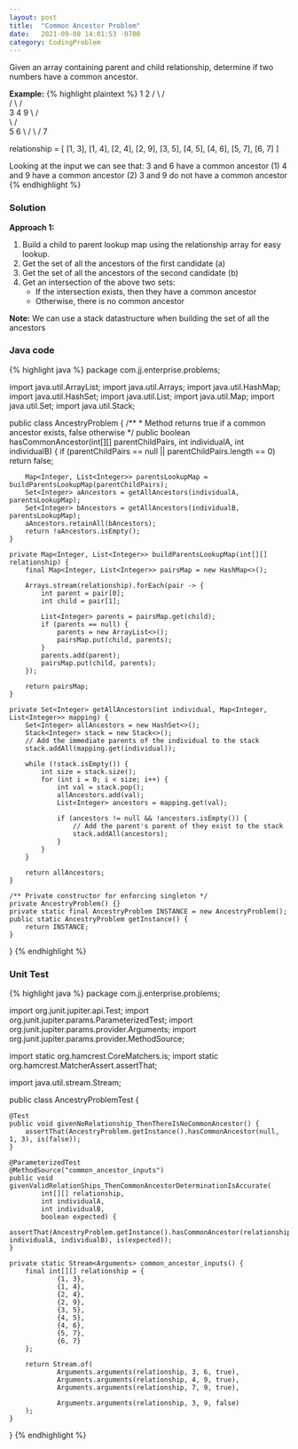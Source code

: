 ```yaml
---
layout: post
title:  "Common Ancestor Problem"
date:   2021-09-08 14:01:53 -0700
category: CodingProblem
---
```

Given an array containing parent and child relationship, determine if two numbers have a common ancestor.

**Example:**
{% highlight plaintext %}
     1     2
    / \   / \
   /   \ /   \
  3     4     9
   \   / \
    \ /   \
     5     6
      \   /
       \ /
        7

relationship =
    [
      [1, 3], 
      [1, 4], 
      [2, 4], 
      [2, 9], 
      [3, 5], 
      [4, 5], 
      [4, 6], 
      [5, 7], 
      [6, 7]
    ]

Looking at the input we can see that:
    3 and 6 have a common ancestor (1)
    4 and 9 have a common ancestor (2)
    3 and 9 do not have a common ancestor
  {% endhighlight %}
  

### Solution
**Approach 1:**
1. Build a child to parent lookup map using the relationship array for easy lookup.
2. Get the set of all the ancestors of the first candidate (a)
3. Get the set of all the ancestors of the second candidate (b)
4. Get an intersection of the above two sets:
    - If the intersection exists, then they have a common ancestor
    - Otherwise, there is no common ancestor

**Note:** We can use a stack datastructure when building the set of all  the ancestors

### Java code
{% highlight java %}
package com.jj.enterprise.problems;

import java.util.ArrayList;
import java.util.Arrays;
import java.util.HashMap;
import java.util.HashSet;
import java.util.List;
import java.util.Map;
import java.util.Set;
import java.util.Stack;

public class AncestryProblem {
	/**
	 * Method returns true if a common ancestor exists, false otherwise
	 */
	public boolean hasCommonAncestor(int[][] parentChildPairs, int individualA, int individualB) {
		if (parentChildPairs == null || parentChildPairs.length == 0) return false;
		
		Map<Integer, List<Integer>> parentsLookupMap = buildParentsLookupMap(parentChildPairs);
		Set<Integer> aAncestors = getAllAncestors(individualA, parentsLookupMap);
		Set<Integer> bAncestors = getAllAncestors(individualB, parentsLookupMap);	
		aAncestors.retainAll(bAncestors);
		return !aAncestors.isEmpty();
	}
	
	private Map<Integer, List<Integer>> buildParentsLookupMap(int[][] relationship) {
		final Map<Integer, List<Integer>> pairsMap = new HashMap<>();
		
		Arrays.stream(relationship).forEach(pair -> {
			int parent = pair[0];
			int child = pair[1];
			
			List<Integer> parents = pairsMap.get(child);
			if (parents == null) {
				parents = new ArrayList<>();
				pairsMap.put(child, parents);
			}
			parents.add(parent);
			pairsMap.put(child, parents);
		});
		
		return pairsMap;
	}
	
	private Set<Integer> getAllAncestors(int individual, Map<Integer, List<Integer>> mapping) {
		Set<Integer> allAncestors = new HashSet<>();
		Stack<Integer> stack = new Stack<>();
		// Add the immediate parents of the individual to the stack
		stack.addAll(mapping.get(individual));
		
		while (!stack.isEmpty()) {
			int size = stack.size();
			for (int i = 0; i < size; i++) {
				int val = stack.pop();
				allAncestors.add(val);
				List<Integer> ancestors = mapping.get(val);
				
				if (ancestors != null && !ancestors.isEmpty()) {
					// Add the parent's parent of they exist to the stack
					stack.addAll(ancestors);
				}
			}
		}
		
		return allAncestors;
	}
	
	/** Private constructor for enforcing singleton */
	private AncestryProblem() {}
	private static final AncestryProblem INSTANCE = new AncestryProblem();
	public static AncestryProblem getInstance() {
		return INSTANCE;
	}
}
{% endhighlight %}

### Unit Test
{% highlight java %}
package com.jj.enterprise.problems;

import org.junit.jupiter.api.Test;
import org.junit.jupiter.params.ParameterizedTest;
import org.junit.jupiter.params.provider.Arguments;
import org.junit.jupiter.params.provider.MethodSource;

import static org.hamcrest.CoreMatchers.is;
import static org.hamcrest.MatcherAssert.assertThat;

import java.util.stream.Stream;

public class AncestryProblemTest {
	
	@Test
	public void givenNoRelationship_ThenThereIsNoCommonAncestor() {
		assertThat(AncestryProblem.getInstance().hasCommonAncestor(null, 1, 3), is(false));
	}
	
	@ParameterizedTest
	@MethodSource("common_ancestor_inputs")
	public void givenValidRelationShips_ThenCommonAncestorDeterminationIsAccurate(
			int[][] relationship, 
			int individualA, 
			int individualB, 
			boolean expected) {
		assertThat(AncestryProblem.getInstance().hasCommonAncestor(relationship, individualA, individualB), is(expected));
	}
	
	private static Stream<Arguments> common_ancestor_inputs() {
		final int[][] relationship = {
				{1, 3},
				{1, 4},
				{2, 4},
				{2, 9},
				{3, 5},
				{4, 5},
				{4, 6},
				{5, 7},
				{6, 7}
		};
		
		return Stream.of(
				Arguments.arguments(relationship, 3, 6, true),
				Arguments.arguments(relationship, 4, 9, true),
				Arguments.arguments(relationship, 7, 9, true),
				
				Arguments.arguments(relationship, 3, 9, false)
		);
	}
}
{% endhighlight %}
